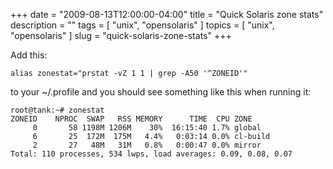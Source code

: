 +++
date        = "2009-08-13T12:00:00-04:00"
title       = "Quick Solaris zone stats"
description = ""
tags        = [ "unix", "opensolaris" ]
topics      = [ "unix", "opensolaris" ]
slug        = "quick-solaris-zone-stats"
+++

Add this:

`alias zonestat="prstat -vZ 1 1 | grep -A50 '^ZONEID'"`

to your ~/.profile and you should see something like this when running it:

```
root@tank:~# zonestat
ZONEID    NPROC  SWAP   RSS MEMORY      TIME  CPU ZONE
     0       58 1198M 1206M    30%  16:15:40 1.7% global
     6       25  172M  175M   4.4%   0:03:14 0.0% cl-build
     2       27   48M   31M   0.8%   0:00:47 0.0% mirror
Total: 110 processes, 534 lwps, load averages: 0.09, 0.08, 0.07
```
